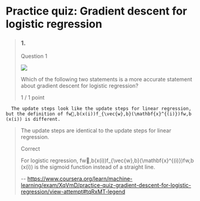 # Practice quiz: Gradient descent for logistic regression
> ### 1.
> 
> Question 1
> 
> ![](https://d3c33hcgiwev3.cloudfront.net/imageAssetProxy.v1/Tv99olQhR7K_faJUIbeyDQ_61ca3d07977d46b4aec7eae43554bca1_Screen-Shot-2022-06-29-at-8.41.24-PM.png?expiry=1658620800000&hmac=yHhppXLkJD4ZMOx-ZEAyNmSoZcM6wkTkPUyFTfFE06o)
> 
> Which of the following two statements is a more accurate statement about gradient descent for logistic regression?
> 
> 1 / 1 point
> 

      The update steps look like the update steps for linear regression, but the definition of fw⃗,b(x(i))f_{\vec{w},b}(\mathbf{x}^{(i)})fw,b​(x(i)) is different. 
> 
>  The update steps are identical to the update steps for linear regression. 
> 
> Correct
> 
> For logistic regression, fw⃗,b(x(i))f_{\vec{w},b}(\mathbf{x}^{(i)})fw,b​(x(i)) is the sigmoid function instead of a straight line.
>
> -- https://www.coursera.org/learn/machine-learning/exam/XqVmD/practice-quiz-gradient-descent-for-logistic-regression/view-attempt#tqRxMT-legend

